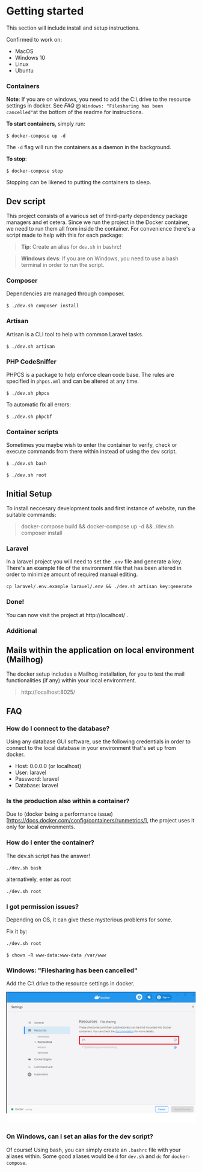# Getting started

This section will include install and setup instructions.

Confirmed to work on:

* MacOS
* Windows 10
* Linux 
* Ubuntu

### Containers

**Note**: 
If you are on windows, you need to add the C:\\ drive to the resource settings 
in docker. See _FAQ_  @ `Windows: "Filesharing has been cancelled"`at the bottom of the readme for instructions.

**To start containers**, simply run:

`$ docker-compose up -d`

The `-d` flag will run the containers as a daemon in the background.

**To stop**:

`$ docker-compose stop`

Stopping can be likened to putting the containers to sleep.

## Dev script
This project consists of a various set of third-party dependency package managers and et cetera. 
Since we run the project in the Docker container, we need to run them all from inside the container. 
For convenience there's a script made to help with this for each package:

> **Tip**: Create an alias for `dev.sh` in bashrc!


> **Windows devs**: If you are on Windows, you need to use a bash terminal in order to run the script.


### Composer
Dependencies are managed through composer.

`$ ./dev.sh composer install`


### Artisan
Artisan is a CLI tool to help with common Laravel tasks.

`$ ./dev.sh artisan`

### PHP CodeSniffer
PHPCS is a package to help enforce clean code base. The rules are specified in `phpcs.xml`
and can be altered at any time.

`$ ./dev.sh phpcs`

To automatic fix all errors:

`$ ./dev.sh phpcbf`


### Container scripts
Sometimes you maybe wish to enter the container to verify, check or execute commands
from there within instead of using the dev script.

`$ ./dev.sh bash`

`$ ./dev.sh root`


## Initial Setup
To install neccesary development tools and first instance of website, run the
suitable commands:


> docker-compose build && docker-compose up -d && ./dev.sh composer install

### Laravel

In a laravel project you will need to set the `.env` file and generate a key. 
There's an example file of the environment file that has been altered in order to minimize
amount of required manual editing. 

`cp laravel/.env.example laravel/.env && ./dev.sh artisan key:generate`

### Done!

You can now visit the project at http://localhost/ .

### Additional

## Mails within the application on local environment (Mailhog)
The docker setup includes a Mailhog installation, for you to test the mail functionalities (if any)
within your local environment. 

> http://localhost:8025/

## FAQ

### How do I connect to the database?
Using any database GUI software, use the following credentials in order to connect to
the local database in your environment that's set up from docker.

* Host: 0.0.0.0 (or localhost)
* User: laravel
* Password: laravel
* Database: laravel

### Is the production also within a container?
Due to (docker being a performance issue)[https://docs.docker.com/config/containers/runmetrics/], 
the project uses it only for local environments.

### How do I enter the container?
The dev.sh script has the answer!

`./dev.sh bash`

alternatively, enter as root

`./dev.sh root`

### I got permission issues?
Depending on OS, it can give these mysterious problems for some.

Fix it by:

`./dev.sh root`


`$ chown -R www-data:www-data /var/www`

### Windows: "Filesharing has been cancelled"

Add the C:\\ drive to the resource settings in docker.

![Windows fileshare issue](help/windows-docker-help.png)

### On Windows, can I set an alias for the dev script?

Of course! Using bash, you can simply create an `.bashrc` file with your aliases
within. Some good aliases would be `d` for `dev.sh` and `dc` for `docker-compose`.
